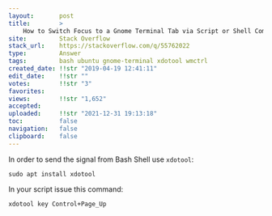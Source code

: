 ```yaml
---
layout:       post
title:        >
    How to Switch Focus to a Gnome Terminal Tab via Script or Shell Command
site:         Stack Overflow
stack_url:    https://stackoverflow.com/q/55762022
type:         Answer
tags:         bash ubuntu gnome-terminal xdotool wmctrl
created_date: !!str "2019-04-19 12:41:11"
edit_date:    !!str ""
votes:        !!str "3"
favorites:    
views:        !!str "1,652"
accepted:     
uploaded:     !!str "2021-12-31 19:13:18"
toc:          false
navigation:   false
clipboard:    false
---
```


In order to send the signal from Bash Shell use `xdotool`:

``` 
sudo apt install xdotool

```

In your script issue this command:

``` 
xdotool key Control+Page_Up

```

